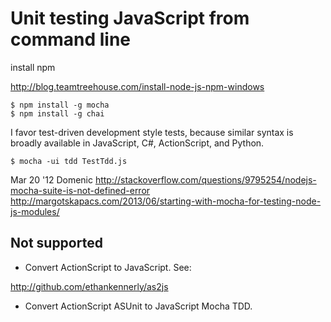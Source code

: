 # Unit testing JavaScript from command line

install npm

<http://blog.teamtreehouse.com/install-node-js-npm-windows>

    $ npm install -g mocha
    $ npm install -g chai

I favor test-driven development style tests, because similar syntax is broadly available in JavaScript, C#, ActionScript, and Python.

    $ mocha -ui tdd TestTdd.js

Mar 20 '12 Domenic
<http://stackoverflow.com/questions/9795254/nodejs-mocha-suite-is-not-defined-error>
<http://margotskapacs.com/2013/06/starting-with-mocha-for-testing-node-js-modules/>

## Not supported

 * Convert ActionScript to JavaScript.  See:

<http://github.com/ethankennerly/as2js>

 * Convert ActionScript ASUnit to JavaScript Mocha TDD.
